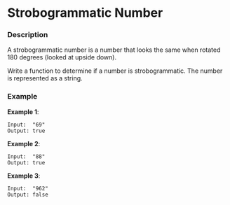 # Strobogrammatic Number

### Description
A strobogrammatic number is a number that looks the same when rotated 180 degrees (looked at upside down).

Write a function to determine if a number is strobogrammatic. The number is represented as a string.

### Example

**Example 1**:
```
Input:  "69"
Output: true
```

**Example 2**:
```
Input:  "88"
Output: true
```

**Example 3**:
```
Input:  "962"
Output: false
```

